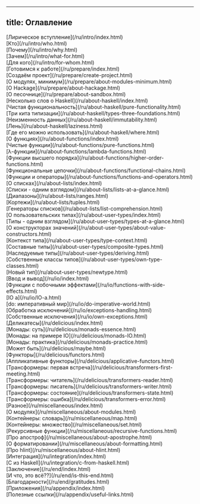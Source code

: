 ----
title: Оглавление
----

<div id="chaptersGroup"> [Лирическое вступление](/ru/intro/index.html)</div>
  <div id="chapter"> [Кто](/ru/intro/who.html)</div>
  <div id="chapter"> [Почему](/ru/intro/why.html)</div>
  <div id="chapter"> [Зачем](/ru/intro/what-for.html)</div>
  <div id="chapter"> [Для кого](/ru/intro/for-whom.html)</div>

<div id="chaptersGroup"> [Готовимся к работе](/ru/prepare/index.html)</div>
  <div id="chapter"> [Создаём проект](/ru/prepare/create-project.html)</div>
  <div id="chapter"> [О модулях, минимум](/ru/prepare/about-modules-minimum.html)</div>
  <div id="chapter"> [О Hackage](/ru/prepare/about-hackage.html)</div>
  <div id="chapter"> [О песочнице](/ru/prepare/about-sandbox.html)</div>

<div id="chaptersGroup"> [Несколько слов о Haskell](/ru/about-haskell/index.html)</div>
  <div id="chapter"> [Чистая функциональность](/ru/about-haskell/pure-functionality.html)</div>
  <div id="chapter"> [Три кита типизации](/ru/about-haskell/types-three-foundations.html)</div>
  <div id="chapter"> [Неизменность данных](/ru/about-haskell/immutability.html)</div>
  <div id="chapter"> [Лень](/ru/about-haskell/laziness.html)</div>
  <div id="chapter"> [Где его можно использовать](/ru/about-haskell/where.html)</div>

<div id="chaptersGroup"> [О функциях](/ru/about-functions/index.html)</div>
  <div id="chapter"> [Чистые функции](/ru/about-functions/pure-functions.html)</div>
  <div id="chapter"> [λ-функции](/ru/about-functions/lambda-functions.html)</div>
  <div id="chapter"> [Функции высшего порядка](/ru/about-functions/higher-order-functions.html)</div>
  <div id="chapter"> [Функциональные цепочки](/ru/about-functions/functional-chains.html)</div>
  <div id="chapter"> [Функции и операторы](/ru/about-functions/functions-and-operators.html)</div>

<div id="chaptersGroup"> [О списках](/ru/about-lists/index.html)</div>
  <div id="chapter"> [Списки - одним взглядом](/ru/about-lists/lists-at-a-glance.html)</div>
  <div id="chapter"> [Диапазоны](/ru/about-lists/ranges.html)</div>
  <div id="chapter"> [Кортежи](/ru/about-lists/tuples.html)</div>
  <div id="chapter"> [Генераторы списков](/ru/about-lists/list-comprehension.html)</div>

<div id="chaptersGroup"> [О пользовательских типах](/ru/about-user-types/index.html)</div>
  <div id="chapter"> [Типы - одним взглядом](/ru/about-user-types/types-at-a-glance.html)</div>
  <div id="chapter"> [О конструкторах значений](/ru/about-user-types/about-value-constructors.html)</div>
  <div id="chapter"> [Контекст типа](/ru/about-user-types/type-context.html)</div>
  <div id="chapter"> [Составные типы](/ru/about-user-types/composite-types.html)</div>
  <div id="chapter"> [Наследуемые типы](/ru/about-user-types/deriving.html)</div>
  <div id="chapter"> [Собственные классы типов](/ru/about-user-types/own-type-classes.html)</div>
  <div id="chapter"> [Новый тип](/ru/about-user-types/newtype.html)</div>

<div id="chaptersGroup"> [Ввод и вывод](/ru/io/index.html)</div>
  <div id="chapter"> [Функции с побочными эффектами](/ru/io/functions-with-side-effects.html)</div>
  <div id="chapter"> [IO a](/ru/io/IO-a.html)</div>
  <div id="chapter"> [do: императивный мир](/ru/io/do-imperative-world.html)</div>
  <div id="chapter"> [Обработка исключений](/ru/io/exceptions-handling.html)</div>
  <div id="chapter"> [Собственные исключения](/ru/io/own-exceptions.html)</div>

<div id="chaptersGroup"> [Деликатесы](/ru/delicious/index.html)</div>
  <div id="chapter"> [Монады: суть](/ru/delicious/monads-essence.html)</div>
  <div id="chapter"> [Монады: на примере IO](/ru/delicious/monads-IO.html)</div>
  <div id="chapter"> [Монады: практика](/ru/delicious/monads-practice.html)</div>
  <div id="chapter"> [Может быть](/ru/delicious/maybe.html)</div>
  <div id="chapter"> [Функторы](/ru/delicious/functors.html)</div>
  <div id="chapter"> [Аппликативные функторы](/ru/delicious/applicative-functors.html)</div>
  <div id="chapter"> [Трансформеры: первая встреча](/ru/delicious/transformers-first-meeting.html)</div>
  <div id="chapter"> [Трансформеры: читатель](/ru/delicious/transformers-reader.html)</div>
  <div id="chapter"> [Трансформеры: писатель](/ru/delicious/transformers-writer.html)</div>
  <div id="chapter"> [Трансформеры: состояние](/ru/delicious/transformers-state.html)</div>
  <div id="chapter"> [Трансформеры: ошибка](/ru/delicious/transformers-error.html)</div>

<div id="chaptersGroup"> [Разное](/ru/miscellaneous/index.html)</div>
  <div id="chapter"> [О модулях](/ru/miscellaneous/about-modules.html)</div>
  <div id="chapter"> [Контейнеры: словарь](/ru/miscellaneous/map.html)</div>
  <div id="chapter"> [Контейнеры: множество](/ru/miscellaneous/set.html)</div>
  <div id="chapter"> [Рекурсивные функции](/ru/miscellaneous/recursive-functions.html)</div>
  <div id="chapter"> [Про апостроф](/ru/miscellaneous/about-apostrophe.html)</div>
  <div id="chapter"> [О форматировании](/ru/miscellaneous/about-formatting.html)</div>
  <div id="chapter"> [Про hlint](/ru/miscellaneous/about-hlint.html)</div>

<div id="chaptersGroup"> [Интеграция](/ru/integration/index.html)</div>
  <div id="chapter"> [C из Haskell](/ru/integration/c-from-haskell.html)</div>

<div id="chaptersGroup"> [Заключение](/ru/end/index.html)</div>
  <div id="chapter"> [И что, это всё??](/ru/end/is-this-end.html)</div>
  <div id="chapter"> [Благодарности](/ru/end/gratitudes.html)</div>

<div id="chaptersGroup"> [Приложения](/ru/appendix/index.html)</div>
  <div id="chapter"> [Полезные ссылки](/ru/appendix/useful-links.html)</div>

